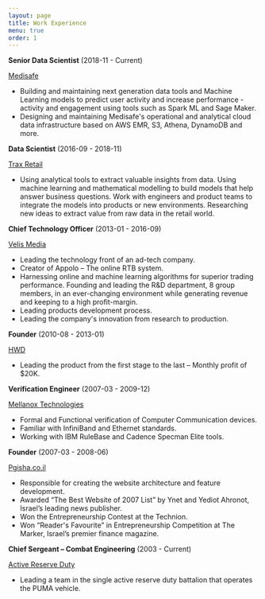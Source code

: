 ```yaml
---
layout: page
title: Work Experience
menu: true
order: 1
---
```


**Senior Data Scientist** (2018-11 - Current)

<u>Medisafe</u>

* Building and maintaining next generation data tools and Machine Learning models to predict user activity and
increase performance - activity and engagement using tools such as Spark ML and Sage Maker. 
* Designing and maintaining Medisafe's operational and analytical cloud data infrastructure based on AWS EMR, S3, Athena, DynamoDB and more.

**Data Scientist** (2016-09 - 2018-11)
 
<u>Trax Retail</u>
* Using analytical tools to extract valuable insights from data. Using machine learning and mathematical modelling to build models that help answer business questions. Work with engineers and product teams to integrate the models into products or new environments. Researching new ideas to extract value from raw data in the retail world.
 
 **Chief Technology Officer** (2013-01 - 2016-09)
 
<u>Velis Media</u>
* Leading the technology front of an ad-tech company. 
* Creator of Appolo – The online RTB system. 
* Harnessing online and machine learning algorithms for superior trading performance. Founding and leading the R&D department, 8 group members, in an ever-changing environment while generating
revenue and keeping to a high profit-margin. 
* Leading products development process. 
* Leading the company's innovation from research to production.

**Founder** (2010-08 - 2013-01)

<u>HWD</u>

* Leading the product from the first stage to the last – Monthly profit of $20K.

**Verification Engineer** (2007-03 - 2009-12)

<u>Mellanox Technologies </u>
* Formal and Functional verification of Computer Communication devices. 
* Familiar with InfiniBand and Ethernet standards. 
* Working with IBM RuleBase and Cadence Specman Elite tools.

**Founder** (2007-03 - 2008-06)

<u>Pgisha.co.il</u>

* Responsible for creating the website architecture and feature development. 
* Awarded “The Best Website of 2007 List” by Ynet and Yediot Ahronot, Israel’s leading news publisher. 
* Won the Entrepreneurship Contest at the Technion. 
* Won “Reader's Favourite” in Entrepreneurship Competition at The Marker, Israel’s premier finance magazine.

**Chief Sergeant – Combat Engineering** (2003 - Current)

<u>Active Reserve Duty</u>

* Leading a team in the single active reserve duty battalion that operates the PUMA vehicle.